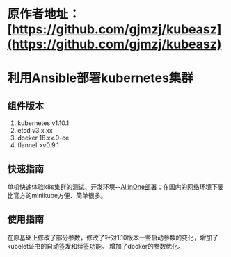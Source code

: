 # 原作者地址：[https://github.com/gjmzj/kubeasz](https://github.com/gjmzj/kubeasz)


# 利用Ansible部署kubernetes集群

## 组件版本

1. kubernetes	v1.10.1
1. etcd		v3.x.xx
1. docker	18.xx.0-ce
1. flannel	>v0.9.1


## 快速指南

单机快速体验k8s集群的测试、开发环境--[AllinOne部署](docs/quickStart.md)；在国内的网络环境下要比官方的minikube方便、简单很多。

## 使用指南

在原基础上修改了部分参数，修改了针对1.10版本一些启动参数的变化，增加了kubelet证书的自动签发和续签功能。
增加了docker的参数优化。




